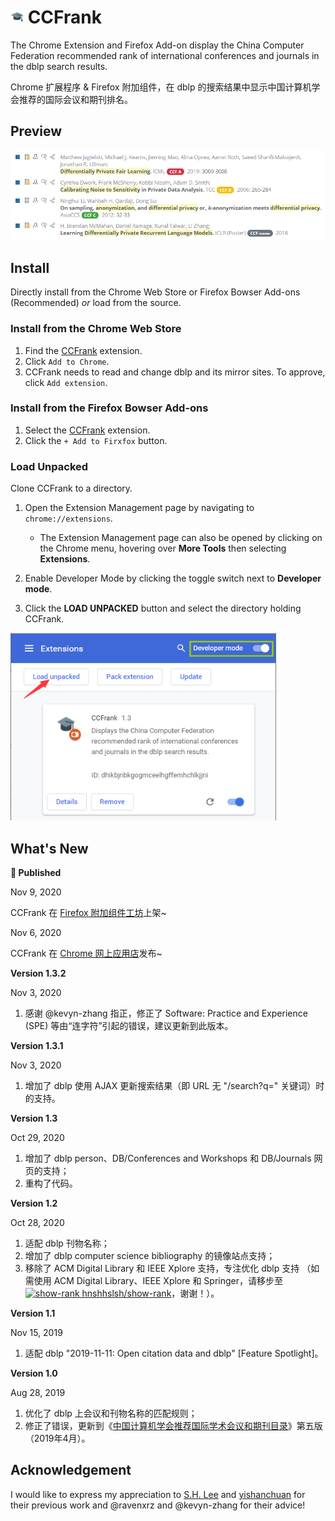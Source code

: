 # <img src="./icon/32x32.png" height="21px" alt=""> CCFrank

The Chrome Extension and Firefox Add-on display the China Computer Federation recommended rank of international conferences and journals in the dblp search results.

Chrome 扩展程序 & Firefox 附加组件，在 dblp 的搜索结果中显示中国计算机学会推荐的国际会议和期刊排名。

## Preview

![CCFrank on dblp](./img/dblp.png)

## Install

Directly install from the Chrome Web Store or Firefox Bowser Add-ons (Recommended) *or* load from the source.

### Install from the Chrome Web Store

1. Find the [CCFrank](https://chrome.google.com/webstore/detail/ccfrank/pfcajmbenomfbjnbjhgbnbdjmiklnkie) extension.
2. Click `Add to Chrome`.
3. CCFrank needs to read and change dblp and its mirror sites. To approve, click `Add extension`.

### Install from the Firefox Bowser Add-ons

1. Select the [CCFrank](https://chrome.google.com/webstore/detail/ccfrank/pfcajmbenomfbjnbjhgbnbdjmiklnkie) extension.
2. Click the `+ Add to Firxfox` button.

### Load Unpacked

Clone CCFrank to a directory.

1. Open the Extension Management page by navigating to `chrome://extensions`.
    
    - The Extension Management page can also be opened by clicking on the Chrome menu, hovering over **More Tools** then selecting **Extensions**.

2. Enable Developer Mode by clicking the toggle switch next to **Developer mode**.

3. Click the **LOAD UNPACKED** button and select the directory holding CCFrank.

<img src="./img/load_unpacked.png" height="300" alt="Load Extension">

## What's New

**:tada: Published**

Nov 9, 2020

CCFrank 在 [Firefox 附加组件工坊](https://addons.mozilla.org/zh-CN/firefox/addon/ccfrank/)上架~

Nov 6, 2020

CCFrank 在 [Chrome 网上应用店](https://chrome.google.com/webstore/detail/ccfrank/pfcajmbenomfbjnbjhgbnbdjmiklnkie)发布~

**Version 1.3.2**

Nov 3, 2020

1. 感谢 @kevyn-zhang 指正，修正了 Software: Practice and Experience (SPE) 等由“连字符”引起的错误，建议更新到此版本。

**Version 1.3.1**

Nov 3, 2020

1. 增加了 dblp 使用 AJAX 更新搜索结果（即 URL 无 "/search?q=" 关键词）时的支持。

**Version 1.3**

Oct 29, 2020

1. 增加了 dblp person、DB/Conferences and Workshops 和 DB/Journals 网页的支持；
2. 重构了代码。

**Version 1.2**

Oct 28, 2020

1. 适配 dblp 刊物名称；
2. 增加了 dblp computer science bibliography 的镜像站点支持；
3. 移除了 ACM Digital Library 和 IEEE Xplore 支持，专注优化 dblp 支持
（如需使用 ACM Digital Library、IEEE Xplore 和 Springer，请移步至 [![show-rank](https://raw.githubusercontent.com/hnshhslsh/show-rank/master/logo/16x16.png) hnshhslsh/show-rank](https://github.com/hnshhslsh/show-rank)，谢谢！）。

**Version 1.1**

Nov 15, 2019

1. 适配 dblp "2019-11-11: Open citation data and dblp" [Feature Spotlight]。

**Version 1.0**

Aug 28, 2019

1. 优化了 dblp 上会议和刊物名称的匹配规则；
2. 修正了错误，更新到《[中国计算机学会推荐国际学术会议和期刊目录](https://www.ccf.org.cn/Academic_Evaluation/By_category/)》第五版（2019年4月）。

## Acknowledgement

I would like to express my appreciation to [S.H. Lee](https://github.com/hnshhslsh) and [yishanchuan](https://github.com/yishanchuan) for their previous work and @ravenxrz and @kevyn-zhang for their advice!
